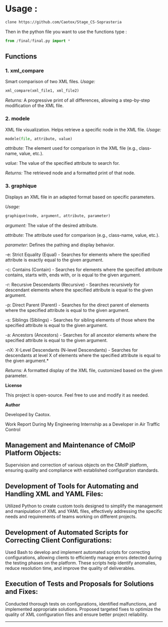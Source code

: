 # Usage :
```bash
clone https://github.com/Caotox/Stage_CS-Soprasteria
```
Then in the python file you want to use the functions type :
```py
from /final/final.py import *
```

## Functions
### 1. xml_compare
Smart comparison of two XML files.
*Usage:*
```python
xml_compare(xml_file1, xml_file2)
```
*Returns:* A progressive print of all differences, allowing a step-by-step modification of the XML file.

### 2. modele
XML file visualization. Helps retrieve a specific node in the XML file.
*Usage:*

```python
modele(file, attribute, value)
```
*attribute:* The element used for comparison in the XML file (e.g., class-name, value, etc.).

*value:* The value of the specified attribute to search for.

*Returns:* The retrieved node and a formatted print of that node.

### 3. graphique
Displays an XML file in an adapted format based on specific parameters.

*Usage:*
```python
graphique(node, argument, attribute, parameter)
```
*argument:* The value of the desired attribute.

*attribute:* The attribute used for comparison (e.g., class-name, value, etc.).

*parameter:* Defines the pathing and display behavior.

  -e: Strict Equality (Equal) - Searches for elements where the specified attribute is exactly equal to the given argument.
  
  -c: Contains (Contain) - Searches for elements where the specified attribute contains, starts with, ends with, or is equal to the given argument.
  
  -r: Recursive Descendants (Recursive) - Searches recursively for descendant elements where the specified attribute is equal to the given argument.
  
  -p: Direct Parent (Parent) - Searches for the direct parent of elements where the specified attribute is equal to the given argument.
  
  -s: Siblings (Siblings) - Searches for sibling elements of those where the specified attribute is equal to the given argument.
  
  -a: Ancestors (Ancestors) - Searches for all ancestor elements where the specified attribute is equal to the given argument.
  
  -nX: X-Level Descendants (N-level Descendants) - Searches for descendants at level X of elements where the specified attribute is equal to the given argument.*

*Returns:* A formatted display of the XML file, customized based on the given parameter.

**License**

This project is open-source. Feel free to use and modify it as needed.

**Author**

Developed by Caotox.

Work Report During My Engineering Internship as a Developer in Air Traffic Control
## Management and Maintenance of CMoIP Platform Objects:
Supervision and correction of various objects on the CMoIP platform, ensuring quality and compliance with established configuration standards.

## Development of Tools for Automating and Handling XML and YAML Files:
Utilized Python to create custom tools designed to simplify the management and manipulation of XML and YAML files, effectively addressing the specific needs and requirements of teams working on different projects.

## Development of Automated Scripts for Correcting Client Configurations:
Used Bash to develop and implement automated scripts for correcting configurations, allowing clients to efficiently manage errors detected during the testing phases on the platform. These scripts help identify anomalies, reduce resolution time, and improve the quality of deliverables.

## Execution of Tests and Proposals for Solutions and Fixes:
Conducted thorough tests on configurations, identified malfunctions, and implemented appropriate solutions. Proposed targeted fixes to optimize the quality of XML configuration files and ensure better project reliability.

---------------------------------------------------------------------------------
